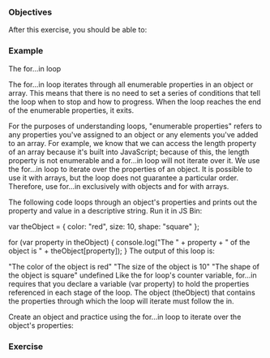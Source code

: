 <!--{ ids:[], language:'JavaScript', type:'workshop', order: 20, name:'Logical Operators', description:'List the logical operators and explain what they do.' }-->

### Objectives

After this exercise, you should be able to:



### Example

The for...in loop

The for...in loop iterates through all enumerable properties in an object or array. This means that there is no need to set a series of conditions that tell the loop when to stop and how to progress. When the loop reaches the end of the enumerable properties, it exits.

For the purposes of understanding loops, "enumerable properties" refers to any properties you've assigned to an object or any elements you've added to an array. For example, we know that we can access the length property of an array because it's built into JavaScript; because of this, the length property is not enumerable and a for...in loop will not iterate over it.
We use the for…in loop to iterate over the properties of an object. It is possible to use it with arrays, but the loop does not guarantee a particular order. Therefore, use for…in exclusively with objects and for with arrays.

The following code loops through an object's properties and prints out the property and value in a descriptive string. Run it in JS Bin:

var theObject = { color: "red", size: 10, shape: "square" };

for (var property in theObject) {
  console.log("The " + property + " of the object is " + theObject[property]);
}
The output of this loop is:

"The color of the object is red"
"The size of the object is 10"
"The shape of the object is square"
undefined
Like the for loop's counter variable, for...in requires that you declare a variable (var property) to hold the properties referenced in each stage of the loop. The object (theObject) that contains the properties through which the loop will iterate must follow the in.

Create an object and practice using the for...in loop to iterate over the object's properties:

### Exercise
